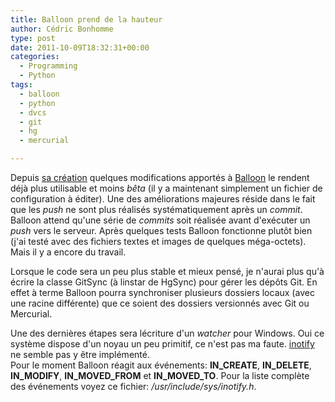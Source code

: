 ```yaml
---
title: Balloon prend de la hauteur
author: Cédric Bonhomme
type: post
date: 2011-10-09T18:32:31+00:00
categories:
  - Programming
  - Python
tags:
  - balloon
  - python
  - dvcs
  - git
  - hg
  - mercurial

---
```

Depuis [sa création][1] quelques modifications apportés à [Balloon][2] le rendent déjà plus utilisable et moins _bêta_ (il y a maintenant simplement un fichier de configuration à éditer). Une des améliorations majeures réside dans le fait que les _push_ ne sont plus réalisés systématiquement après un _commit_. Balloon attend qu'une série de _commits_ soit réalisée avant d'exécuter un _push_ vers le serveur. Après quelques tests Balloon fonctionne plutôt bien (j'ai testé avec des fichiers textes et images de quelques méga-octets). Mais il y a encore du travail.

Lorsque le code sera un peu plus stable et mieux pensé, je n'aurai plus qu'à écrire la classe GitSync (à linstar de HgSync) pour gérer les dépôts Git. En effet à terme Balloon pourra synchroniser plusieurs dossiers locaux (avec une racine différente) que ce soient des dossiers versionnés avec Git ou Mercurial.

Une des dernières étapes sera lécriture d'un _watcher_ pour Windows. Oui ce système dispose d'un noyau un peu primitif, ce n'est pas ma faute. [inotify][3] ne semble pas y être implémenté.  
Pour le moment Balloon réagit aux événements: **IN_CREATE**, **IN_DELETE**, **IN_MODIFY**, **IN\_MOVED\_FROM** et **IN\_MOVED\_TO**. Pour la liste complète des événements voyez ce fichier: _/usr/include/sys/inotify.h_.

 [1]: https://www.cedricbonhomme.org/2011/10/03/balloon/
 [2]: https://hg.sr.ht/~cedric/balloon
 [3]: http://en.wikipedia.org/wiki/Inotify
